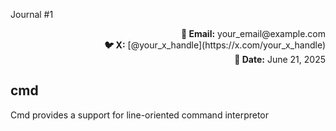 <p align="left">Journal #1</p>
<p align="right">
    <strong>📧 Email:</strong> your_email@example.com<br>
    <strong>🐦 X:</strong> [@your_x_handle](https://x.com/your_x_handle)<br>
    <strong>📅 Date:</strong> June 21, 2025
</p>

cmd
---
Cmd provides a support for line-oriented command interpretor
